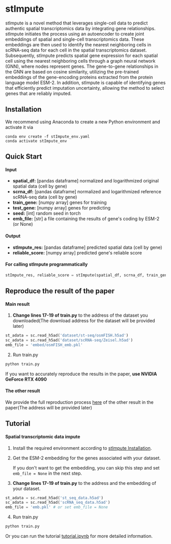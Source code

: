 # stImpute

stImpute is a novel method that leverages single-cell data to predict authentic spatial transcriptomics data by integrating gene relationships. stImpute initiates the process using an autoencoder to create joint embeddings of spatial and single-cell transcriptomics data. These embeddings are then used to identify the nearest neighboring cells in scRNA-seq data for each cell in the spatial transcriptomics dataset. Subsequently, stImpute predicts spatial gene expression for each spatial cell using the nearest neighboring cells through a graph neural network (GNN), where nodes represent genes. The gene-to-gene relationships in the GNN are based on cosine similarity, utilizing the pre-trained embeddings of the gene-encoding proteins extracted from the protein language model ESM-2. In addition, stImpute is capable of identifying genes that efficiently predict imputation uncertainty, allowing the method to select genes that are reliably imputed.

## Installation  

We recommend using Anaconda to create a new Python environment and activate it via

```
conda env create -f stImpute_env.yaml
conda activate stImpute_env
```

## Quick Start

#### Input

* **spatial_df:**   [pandas dataframe] normalized and logarithmized original spatial data (cell by gene)
* **scrna_df:**    [pandas dataframe] normalized and logarithmized reference scRNA-seq data (cell by gene)
* **train_gene:**   [numpy array] genes for training
* **test_gene:**    [numpy array] genes for predicting
* **seed:**      [int] random seed in torch
* **emb_file:**    [str] a file containing the results of gene's coding by ESM-2 (or None)

#### Output

* **stImpute_res:**   [pandas dataframe] predicted spatial data (cell by gene)
* **reliable_score:** [numpy array] predicted gene's reliable score

#### For calling stImpute programmatically

```python
stImpute_res, reliable_score = stImpute(spatial_df, scrna_df, train_gene, test_gene, seed=seed, emb_file=emb_file)
```

## Reproduce the result of the paper

#### Main result

1. **Change lines 17-19 of train.py** to the address of the dataset you downloaded(The download address for the dataset will be provided later)

```python
st_adata = sc.read_h5ad('dataset/st-seq/osmFISH.h5ad')
sc_adata = sc.read_h5ad('dataset/scRNA-seq/Zeisel.h5ad')
emb_file = 'embed/osmFISH_emb.pkl'
```

2. Run train.py

```python
python train.py
```

If you want to accurately reproduce the results in the paper, **use NVIDIA GeForce RTX 4090**

#### The other result

We provide the full reproduction process [here]() of the other result in the paper(The address will be provided later)

## Tutorial

#### Spatial transcriptomic data impute

1. Install the required environment according to [stImpute Installation](https://github.com/cquzys/stImpute/?tab=readme-ov-file#installation).
   
2. Get the ESM-2 embedding for the genes associated with your dataset.
   
   If you don't want to get the embedding, you can skip this step and set `emb_file = None` in the next step.

4. **Change lines 17-19 of train.py** to the address and the embedding of your dataset.

```python
st_adata = sc.read_h5ad('st_seq_data.h5ad')
sc_adata = sc.read_h5ad('scRNA_seq_data.h5ad')
emb_file = 'emb.pkl' # or set emb_file = None
```

4. Run train.py

```python
python train.py
```

Or you can run the tutorial [tutorial.ipynb](https://github.com/cquzys/stImpute/blob/main/tutorial/esm-2_tutorial.ipynb) for more detailed information.


